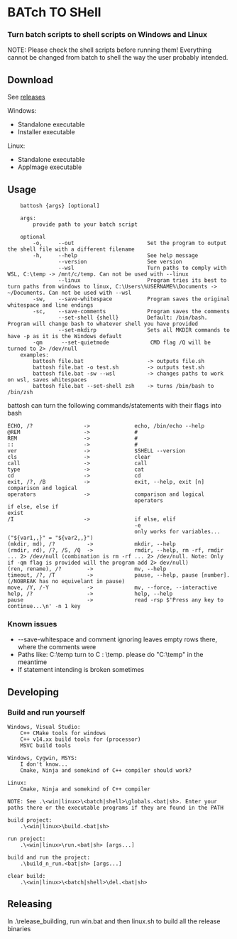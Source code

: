 # BATch TO SHell

### Turn batch scripts to shell scripts on Windows and Linux

NOTE: Please check the shell scripts before running them! Everything cannot be changed from batch to shell the way the user probably intended.

## Download

See [releases](https://github.com/Antonako1/battosh/releases)

Windows:

- Standalone executable
- Installer executable

Linux:

- Standalone executable
- AppImage executable

## Usage

        battosh {args} [optional]

        args:
            provide path to your batch script

        optional
            -o,     --out                       Set the program to output the shell file with a different filename
            -h,     --help                      See help message
                    --version                   See version
                    --wsl                       Turn paths to comply with WSL, C:\temp -> /mnt/c/temp. Can not be used with --linux
                    --linux                     Program tries its best to turn paths from windows to linux, C:\Users\%USERNAME%\Documents -> ~/Documents. Can not be used with --wsl
            -sw,    --save-whitespace           Program saves the original whitespace and line endings
            -sc,    --save-comments             Program saves the comments
                    --set-shell {shell}         Default: /bin/bash. Program will change bash to whatever shell you have provided
                    --set-mkdirp                Sets all MKDIR commands to have -p as it is the Windows default
            -qm      --set-quietmode             CMD flag /Q will be turned to 2> /dev/null
        examples:
            battosh file.bat                    -> outputs file.sh
            battosh file.bat -o test.sh         -> outputs test.sh
            battosh file.bat -sw --wsl          -> changes paths to work on wsl, saves whitespaces
            battosh file.bat --set-shell zsh    -> turns /bin/bash to /bin/zsh

battosh can turn the following commands/statements with their flags into bash


    ECHO, /?                ->              echo, /bin/echo --help
    @REM                    ->              #
    REM                     ->              #
    ::                      ->              #
    ver                     ->              $SHELL --version
    cls                     ->              clear
    call                    ->              call
    type                    ->              cat
    cd                      ->              cd
    exit, /?, /B            ->              exit, --help, exit [n]
    comparison and logical
    operators               ->              comparison and logical
                                            operators
    if else, else if
    exist
    /I                      ->              if else, elif
                                            -e
                                            only works for variables... ("${var1,,}" = "${var2,,}")
    (mkdir, md), /?          ->             mkdir, --help
    (rmdir, rd), /?, /S, /Q  ->             rmdir, --help, rm -rf, rmdir ... 2> /dev/null (combination is rm -rf ... 2> /dev/null. Note: Only if -qm flag is provided will the program add 2> dev/null)
    (ren, rename), /?        ->             mv, --help
    timeout, /?, /T          ->             pause, --help, pause [number]. (/NOBREAK has no equivelant in pause)
    move, /Y, /-Y            ->             mv, --force, --interactive
    help, /?                 ->             help, --help
    pause                    ->             read -rsp $'Press any key to continue...\n' -n 1 key


### Known issues

- --save-whitespace and comment ignoring leaves empty rows there, where the comments were
- Paths like: C:\temp turn to C : \temp. please do "C:\temp" in the meantime
- If statement intending is broken sometimes


## Developing

### Build and run yourself

    Windows, Visual Studio:
        C++ CMake tools for windows
        C++ v14.xx build tools for (processor)
        MSVC build tools

    Windows, Cygwin, MSYS:
        I don't know...
        Cmake, Ninja and somekind of C++ compiler should work?

    Linux:
        Cmake, Ninja and somekind of C++ compiler

    NOTE: See .\<win|linux>\<batch|shell>\globals.<bat|sh>. Enter your paths there or the executable programs if they are found in the PATH

    build project:
        .\<win|linux>\build.<bat|sh>

    run project:
        .\<win|linux>\run.<bat|sh> [args...]

    build and run the project:
        .\build_n_run.<bat|sh> [args...]

    clear build:
        .\<win|linux>\<batch|shell>\del.<bat|sh>

## Releasing

In .\release_building, run win.bat and then linux.sh to build all the release binaries